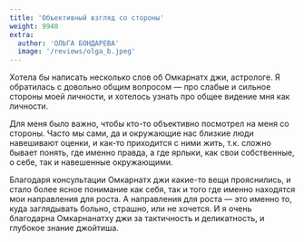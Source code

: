 ```yaml
---
title: 'Объективный взгляд со стороны'
weight: 9940
extra:
  author: 'ОЛЬГА БОНДАРЕВА'
  image: '/reviews/olga_b.jpeg'
---
```


Хотела бы написать несколько слов об Омкарнатх джи, астрологе. Я обратилась с довольно общим вопросом — про слабые и сильное стороны моей личности, и хотелось узнать про общее видение мня как личности.

Для меня было важно, чтобы кто-то объективно посмотрел на меня со стороны. Часто мы сами, да и окружающие нас близкие люди навешивают оценки, и как-то приходится с ними жить, т.к. сложно бывает понять, где именно правда, а где ярлыки, как свои собственные, о себе, так и навешенные окружающими.

<!-- more -->

Благодаря консультации Омкарнатх джи какие-то вещи прояснились, и стало более ясное понимание как себя, так и того где именно находятся мои направления для роста. А направления для роста — это именно то, куда заглядывать больно, страшно, или не хочется. И я очень благодарна Омкарнанатху джи за тактичность и деликатность, и глубокое знание джойтиша.